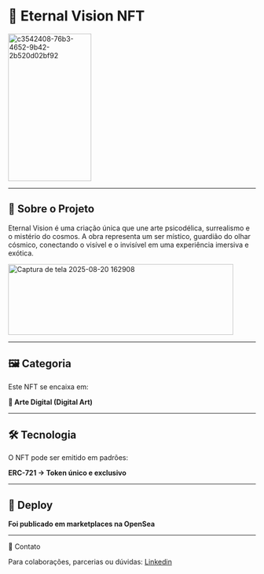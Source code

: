 # 🌚 Eternal Vision NFT

<img width="169" height="300" text-align="center" alt="c3542408-76b3-4652-9b42-2b520d02bf92" src="https://github.com/user-attachments/assets/93bc6ade-f64d-41e1-96ac-ad44c7f5b698" />

---

## 🔮 Sobre o Projeto

Eternal Vision é uma criação única que une arte psicodélica, surrealismo e o mistério do cosmos.
A obra representa um ser místico, guardião do olhar cósmico, conectando o visível e o invisível em uma experiência imersiva e exótica.

<img width="458" height="144" alt="Captura de tela 2025-08-20 162908" src="https://github.com/user-attachments/assets/f9b11c8c-a102-4be3-8c28-5b93d8925997" />


---

## 🖼 Categoria

Este NFT se encaixa em:

**🎨 Arte Digital (Digital Art)**

---

## 🛠️ Tecnologia

O NFT pode ser emitido em padrões:

**ERC-721 → Token único e exclusivo**

---

## 🚀 Deploy

**Foi publicado em marketplaces na OpenSea**

---

📩 Contato

Para colaborações, parcerias ou dúvidas:
[Linkedin](https://www.linkedin.com/in/niltonatanasio/)
